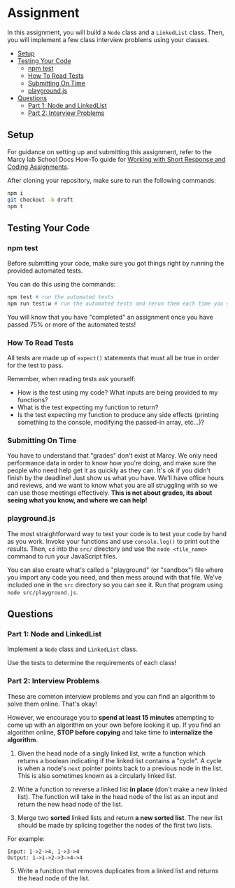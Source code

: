 # Assignment

In this assignment, you will build a `Node` class and a `LinkedList` class. Then, you will implement a few class interview problems using your classes.

- [Setup](#setup)
- [Testing Your Code](#testing-your-code)
  - [npm test](#npm-test)
  - [How To Read Tests](#how-to-read-tests)
  - [Submitting On Time](#submitting-on-time)
  - [playground.js](#playgroundjs)
- [Questions](#questions)
  - [Part 1: Node and LinkedList](#part-1-node-and-linkedlist)
  - [Part 2: Interview Problems](#part-2-interview-problems)

## Setup

For guidance on setting up and submitting this assignment, refer to the Marcy lab School Docs How-To guide for [Working with Short Response and Coding Assignments](https://marcylabschool.gitbook.io/marcy-lab-school-docs/fullstack-curriculum/how-tos/working-with-assignments#how-to-work-on-assignments).

After cloning your repository, make sure to run the following commands:

```sh
npm i
git checkout -b draft
npm t
```

## Testing Your Code

### npm test

Before submitting your code, make sure you got things right by running the provided automated tests.

You can do this using the commands:

```sh
npm test # run the automated tests
npm run test:w # run the automated tests and rerun them each time you save a change
```

You will know that you have "completed" an assignment once you have passed 75% or more of the automated tests!

### How To Read Tests

All tests are made up of `expect()` statements that must all be true in order for the test to pass.

Remember, when reading tests ask yourself:
* How is the test using my code? What inputs are being provided to my functions?
* What is the test expecting my function to return?
* Is the test expecting my function to produce any side effects (printing something to the console, modifying the passed-in array, etc...)?

### Submitting On Time

You have to understand that "grades" don't exist at Marcy. We only need performance data in order to know how you're doing, and make sure the people who need help get it as quickly as they can. It's ok if you didn't finish by the deadline! Just show us what you have. We'll have office hours and reviews, and we want to know what you are all struggling with so we can use those meetings effectively. **This is not about grades, its about seeing what you know, and where we can help!**

### playground.js

The most straightforward way to test your code is to test your code by hand as you work. Invoke your functions and use `console.log()` to print out the results. Then, `cd` into the `src/` directory and use the `node <file_name>` command to run your JavaScript files. 

You can also create what's called a "playground" (or "sandbox") file where you import any code you need, and then mess around with that file. We've included one in the `src` directory so you can see it. Run that program using `node src/playground.js`.

## Questions

### Part 1: Node and LinkedList

Implement a `Node` class and `LinkedList` class.

Use the tests to determine the requirements of each class!

### Part 2: Interview Problems

These are common interview problems and you can find an algorithm to solve them online. That's okay!

However, we encourage you to **spend at least 15 minutes** attempting to come up with an algorithm on your own before looking it up. If you find an algorithm online, **STOP before copying** and take time to **internalize the algorithm**.

1. Given the head node of a singly linked list, write a function which returns a boolean indicating if the linked list contains a "cycle". A cycle is when a node's `next` pointer points back to a previous node in the list. This is also sometimes known as a circularly linked list.

2. Write a function to reverse a linked list **in place** (don't make a new linked list). The function will take in the head node of the list as an input and return the new head node of the list.

3. Merge two **sorted** linked lists and return **a new sorted list**. The new list should be made by splicing together the nodes of the first two lists. 

  For example:
  ```
  Input: 1->2->4, 1->3->4
  Output: 1->1->2->3->4->4
  ```

5. Write a function that removes duplicates from a linked list and returns the head node of the list.
